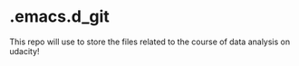 # .emacs.d_git
This repo will use to store the files related to the course of data analysis on udacity!
